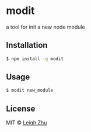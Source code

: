 # modit

a tool for init a new node module

## Installation

```bash
$ npm install -g modit
```

## Usage

```sh
$ modit new_module
```

## License

MIT © [Leigh Zhu](http://zhu.li)
